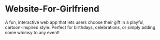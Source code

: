 # Website-For-Girlfriend
A fun, interactive web app that lets users choose their gift in a playful, cartoon-inspired style. Perfect for birthdays, celebrations, or simply adding some whimsy to any event!
